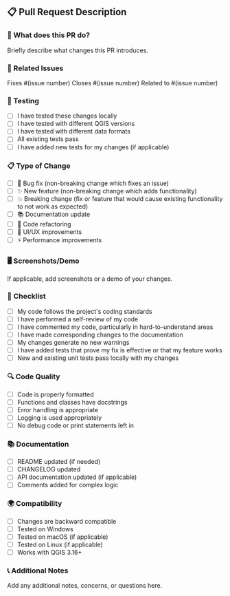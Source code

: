 ## 📋 Pull Request Description

### 🎯 What does this PR do?
Briefly describe what changes this PR introduces.

### 🔗 Related Issues
Fixes #(issue number)
Closes #(issue number)
Related to #(issue number)

### 🧪 Testing
- [ ] I have tested these changes locally
- [ ] I have tested with different QGIS versions
- [ ] I have tested with different data formats
- [ ] All existing tests pass
- [ ] I have added new tests for my changes (if applicable)

### 📋 Type of Change
- [ ] 🐛 Bug fix (non-breaking change which fixes an issue)
- [ ] ✨ New feature (non-breaking change which adds functionality)
- [ ] 💥 Breaking change (fix or feature that would cause existing functionality to not work as expected)
- [ ] 📚 Documentation update
- [ ] 🔧 Code refactoring
- [ ] 🎨 UI/UX improvements
- [ ] ⚡ Performance improvements

### 🖥️ Screenshots/Demo
If applicable, add screenshots or a demo of your changes.

### 📝 Checklist
- [ ] My code follows the project's coding standards
- [ ] I have performed a self-review of my code
- [ ] I have commented my code, particularly in hard-to-understand areas
- [ ] I have made corresponding changes to the documentation
- [ ] My changes generate no new warnings
- [ ] I have added tests that prove my fix is effective or that my feature works
- [ ] New and existing unit tests pass locally with my changes

### 🔍 Code Quality
- [ ] Code is properly formatted
- [ ] Functions and classes have docstrings
- [ ] Error handling is appropriate
- [ ] Logging is used appropriately
- [ ] No debug code or print statements left in

### 📚 Documentation
- [ ] README updated (if needed)
- [ ] CHANGELOG updated
- [ ] API documentation updated (if applicable)
- [ ] Comments added for complex logic

### 🌍 Compatibility
- [ ] Changes are backward compatible
- [ ] Tested on Windows
- [ ] Tested on macOS (if applicable)
- [ ] Tested on Linux (if applicable)
- [ ] Works with QGIS 3.16+

### 📞 Additional Notes
Add any additional notes, concerns, or questions here.
